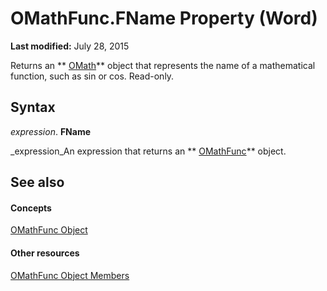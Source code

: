 
# OMathFunc.FName Property (Word)

 **Last modified:** July 28, 2015

Returns an  ** [OMath](82f2f81b-e2d5-140f-bdcc-8b52b821b24d.md)** object that represents the name of a mathematical function, such as sin or cos. Read-only.

## Syntax

 _expression_. **FName**

 _expression_An expression that returns an  ** [OMathFunc](c9acb683-6616-5f2e-d459-ea67b843c5d8.md)** object.


## See also


#### Concepts


 [OMathFunc Object](c9acb683-6616-5f2e-d459-ea67b843c5d8.md)
#### Other resources


 [OMathFunc Object Members](a6f02a82-bda6-7470-d448-49de3ea18597.md)
